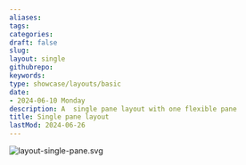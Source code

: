 ```yaml
---
aliases: 
tags:
categories:
draft: false
slug: 
layout: single
githubrepo: 
keywords: 
type: showcase/layouts/basic
date:
- 2024-06-10 Monday
description: A  single pane layout with one flexible pane
title: Single pane layout
lastMod: 2024-06-26
---
```

![layout-single-pane.svg](/assets/layout-single-pane_1719430813363_0.svg)
